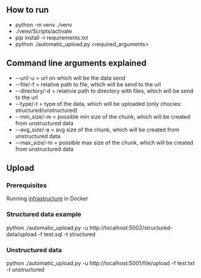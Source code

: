 ## How to run
* python -m venv ./venv
* ./venv/Scripts/activate
* pip install -r requirements.txt
* python ./automatic_upload.py <required_arguments>

## Command line arguments explained
* --url/-u = url on which will be the data send
* --file/-f = relative path to file, which will be send to the url
* --directory/-d = relativie path to directory with files, which will be send to the url
* --type/-t = type of the data, which will be uploaded (only chocies: structured/unstructured)
* --min_size/-m = possible min size of the chunk, which will be created from unstructured data
* --avg_size/-a = avg size of the chunk, which will be created from unstructured data
* --max_size/-m = possible max size of the chunk, which will be created from unstructured data


## Upload
### Prerequisites
Running [infrastructure](https://github.com/diplomovka/infrastructure) in Docker

### Structured data example
python ./automatic_upload.py -u http://localhost:5002/structured-data/upload -f test.sql -t structured

### Unstructured data
python ./automatic_upload.py -u http://localhost:5001/file/upload -f test.txt -t unstructured
